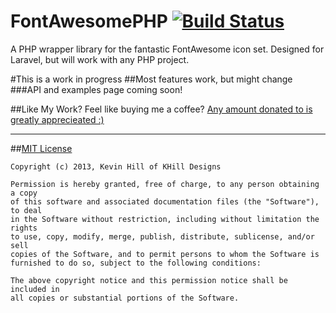 FontAwesomePHP [![Build Status](https://travis-ci.org/kevinkhill/FontAwesomePHP.png?branch=master)](https://travis-ci.org/kevinkhill/FontAwesomePHP)
==============

A PHP wrapper library for the fantastic FontAwesome icon set. Designed for Laravel, but will work with any PHP project.

#This is a work in progress
##Most features work, but might change
###API and examples page coming soon!

  

##Like My Work?
Feel like buying me a coffee? [Any amount donated to is greatly apprecieated :)](https://www.paypal.com/cgi-bin/webscr?cmd=_s-xclick&hosted_button_id=FLP6MYY3PYSFQ)

- - -

##[MIT License](http://opensource.org/licenses/MIT)
```
Copyright (c) 2013, Kevin Hill of KHill Designs

Permission is hereby granted, free of charge, to any person obtaining a copy
of this software and associated documentation files (the "Software"), to deal
in the Software without restriction, including without limitation the rights
to use, copy, modify, merge, publish, distribute, sublicense, and/or sell
copies of the Software, and to permit persons to whom the Software is
furnished to do so, subject to the following conditions:

The above copyright notice and this permission notice shall be included in
all copies or substantial portions of the Software.
```
